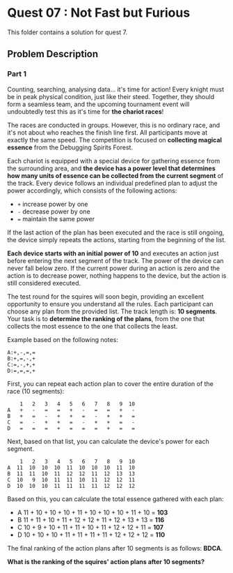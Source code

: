 # Quest 07 : Not Fast but Furious

This folder contains a solution for quest 7.

## Problem Description

### Part 1

Counting, searching, analysing data... it's time for action! Every knight must be in peak physical condition, just like their steed. Together, they should form a seamless team, and the upcoming tournament event will undoubtedly test this as it's time for **the chariot races**!

The races are conducted in groups. However, this is no ordinary race, and it's not about who reaches the finish line first. All participants move at exactly the same speed. The competition is focused on **collecting magical essence** from the Debugging Spirits Forest.

Each chariot is equipped with a special device for gathering essence from the surrounding area, and **the device has a power level that determines how many units of essence can be collected from the current segment** of the track. Every device follows an individual predefined plan to adjust the power accordingly, which consists of the following actions:

- `+`  increase power by one
- `-`  decrease power by one
- `=`  maintain the same power

If the last action of the plan has been executed and the race is still ongoing, the device simply repeats the actions, starting from the beginning of the list.

**Each device starts with an initial power of 10** and executes an action just before entering the next segment of the track. The power of the device can never fall below zero. If the current power during an action is zero and the action is to decrease power, nothing happens to the device, but the action is still considered executed.

The test round for the squires will soon begin, providing an excellent opportunity to ensure you understand all the rules. Each participant can choose any plan from the provided list. The track length is: **10 segments**. Your task is to **determine the ranking of the plans**, from the one that collects the most essence to the one that collects the least.

Example based on the following notes:

```
A:+,-,=,=
B:+,=,-,+
C:=,-,+,+
D:=,=,=,+
```

First, you can repeat each action plan to cover the entire duration of the race (10 segments):

```
    1   2   3   4   5   6   7   8   9  10
A   +   -   =   =   +   -   =   =   +   -
B   +   =   -   +   +   =   -   +   +   =
C   =   -   +   +   =   -   +   +   =   -
D   =   =   =   +   =   =   =   +   =   =
```

Next, based on that list, you can calculate the device's power for each segment.

```
    1   2   3   4   5   6   7   8   9  10
A  11  10  10  10  11  10  10  10  11  10
B  11  11  10  11  12  12  11  12  13  13
C  10   9  10  11  11  10  11  12  12  11
D  10  10  10  11  11  11  11  12  12  12
```

Based on this, you can calculate the total essence gathered with each plan:

- A  11 + 10 + 10 + 10 + 11 + 10 + 10 + 10 + 11 + 10 = **103**
- B  11 + 11 + 10 + 11 + 12 + 12 + 11 + 12 + 13 + 13 = **116**
- C  10 + 9 + 10 + 11 + 11 + 10 + 11 + 12 + 12 + 11 = **107**
- D  10 + 10 + 10 + 11 + 11 + 11 + 11 + 12 + 12 + 12 = **110**

The final ranking of the action plans after 10 segments is as follows: **BDCA**.

**What is the ranking of the squires' action plans after 10 segments?**